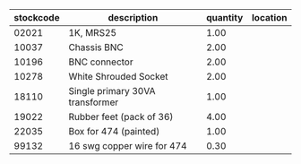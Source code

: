 |stockcode|description|quantity|location|
|---------|-----------|--------|--------|
|02021|1K, MRS25|1.00||
|10037|Chassis BNC|2.00||
|10196|BNC connector|2.00||
|10278|White Shrouded Socket|2.00||
|18110|Single primary 30VA transformer|1.00||
|19022|Rubber feet (pack of 36)|4.00||
|22035|Box for 474 (painted)|1.00||
|99132|16 swg copper wire for 474|0.30||

